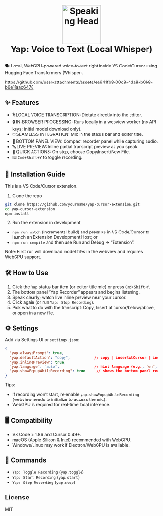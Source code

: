 # <p align="center"><img src="https://raw.githubusercontent.com/Tarikul-Islam-Anik/Telegram-Animated-Emojis/main/People/Speaking%20Head.webp" alt="Speaking Head" width="128" height="128" /><br/> Yap: Voice to Text (Local Whisper) </p>

🗣️ Local, WebGPU‑powered voice‑to‑text right inside VS Code/Cursor using Hugging Face Transformers (Whisper).

https://github.com/user-attachments/assets/ea641fb8-00c8-4da8-b0b8-b6e11aac6478

## ✨ Features

- 🎙️ LOCAL VOICE TRANSCRIPTION: Dictate directly into the editor.
- 🔒 IN‑BROWSER PROCESSING: Runs locally in a webview worker (no API keys; initial model download only).
- 🖱️ SEAMLESS INTEGRATION: Mic in the status bar and editor title.
- 🧩 BOTTOM PANEL VIEW: Compact recorder panel while capturing audio.
- 🔤 LIVE PREVIEW: Inline partial transcript preview as you speak.
- 🧰 QUICK ACTIONS: On stop, choose Copy/Insert/New File.
- ⌨️ `Cmd+Shift+Y` to toggle recording.

## 🚀 Installation Guide

This is a VS Code/Cursor extension.

1) Clone the repo

```bash
git clone https://github.com/yourname/yap-cursor-extension.git
cd yap-cursor-extension
npm install
```

2) Run the extension in development

- `npm run watch` (incremental build) and press `F5` in VS Code/Cursor to launch an Extension Development Host; or
- `npm run compile` and then use Run and Debug → “Extension”.

Note: First run will download model files in the webview and requires WebGPU support.

## 🛠️ How to Use

1. Click the `Yap` status bar item (or editor title mic) or press `Cmd+Shift+Y`.
2. The bottom panel “Yap Recorder” appears and begins listening.
3. Speak clearly; watch live inline preview near your cursor.
4. Click again (or run `Yap: Stop Recording`).
5. Pick what to do with the transcript: Copy, Insert at cursor/below/above, or open in a new file.

## ⚙️ Settings

Add via Settings UI or `settings.json`:

```json
{
  "yap.alwaysPrompt": true,
  "yap.defaultAction": "copy",           // copy | insertAtCursor | insertBelow | insertAbove | newFile
  "yap.inlinePreview": true,
  "yap.language": "auto",                // hint language (e.g., "en", "es") or "auto"
  "yap.showPopupWhileRecording": true     // shows the bottom panel recorder
}
```

Tips:
- If recording won’t start, re‑enable `yap.showPopupWhileRecording` (webview needs to initialize to access the mic).
- WebGPU is required for real‑time local inference.

## 🖥️ Compatibility

- VS Code ≥ 1.86 and Cursor 0.49+.
- macOS (Apple Silicon & Intel) recommended with WebGPU.
- Windows/Linux may work if Electron/WebGPU is available.

## 🔑 Commands

- `Yap: Toggle Recording` (`yap.toggle`)
- `Yap: Start Recording` (`yap.start`)
- `Yap: Stop Recording` (`yap.stop`)

## License

MIT
